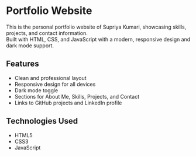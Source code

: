# Portfolio Website

This is the personal portfolio website of Supriya Kumari, showcasing skills, projects, and contact information.  
Built with HTML, CSS, and JavaScript with a modern, responsive design and dark mode support.

## Features

- Clean and professional layout
- Responsive design for all devices
- Dark mode toggle
- Sections for About Me, Skills, Projects, and Contact
- Links to GitHub projects and LinkedIn profile

## Technologies Used

- HTML5
- CSS3
- JavaScript 

